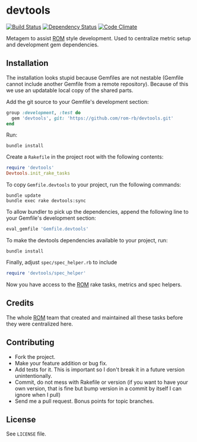 devtools
========

[![Build Status](https://secure.travis-ci.org/rom-rb/devtools.png?branch=master)](http://travis-ci.org/rom-rb/devtools)
[![Dependency Status](https://gemnasium.com/rom-rb/devtools.png)](https://gemnasium.com/rom-rb/devtools)
[![Code Climate](https://codeclimate.com/github/datamapper/devtools.png)](https://codeclimate.com/github/datamapper/devtools)
<!-- [![Code Climate](https://codeclimate.com/github/rom-rb/devtools.png)](https://codeclimate.com/github/rom-rb/devtools) -->

Metagem to assist [ROM](https://github.com/rom-rb) style development.
Used to centralize metric setup and development gem dependencies.

Installation
------------

The installation looks stupid because Gemfiles are not nestable (Gemfile cannot
include another Gemfile from a remote repository). Because of this we use an
updatable local copy of the shared parts.

Add the git source to your Gemfile's development section:

```ruby
group :development, :test do
  gem 'devtools', git: 'https://github.com/rom-rb/devtools.git'
end
```

Run:
```
bundle install
```

Create a `Rakefile` in the project root with the following contents:

```ruby
require 'devtools'
Devtools.init_rake_tasks
```

To copy `Gemfile.devtools` to your project, run the following commands:

```
bundle update
bundle exec rake devtools:sync
```

To allow bundler to pick up the dependencies, append the following
line to your Gemfile's development section:

```ruby
eval_gemfile 'Gemfile.devtools'
```

To make the devtools dependencies available to your project, run:

```
bundle install
```

Finally, adjust `spec/spec_helper.rb` to include

```ruby
require 'devtools/spec_helper'
```

Now you have access to the [ROM](https://github.com/rom-rb) rake tasks, metrics
and spec helpers.

Credits
-------

The whole [ROM](https://github.com/rom-rb) team that created and maintained all
these tasks before they were centralized here.

Contributing
-------------

* Fork the project.
* Make your feature addition or bug fix.
* Add tests for it. This is important so I don't break it in a
  future version unintentionally.
* Commit, do not mess with Rakefile or version
  (if you want to have your own version, that is fine but bump version in a commit by itself I can ignore when I pull)
* Send me a pull request. Bonus points for topic branches.

License
-------

See `LICENSE` file.
